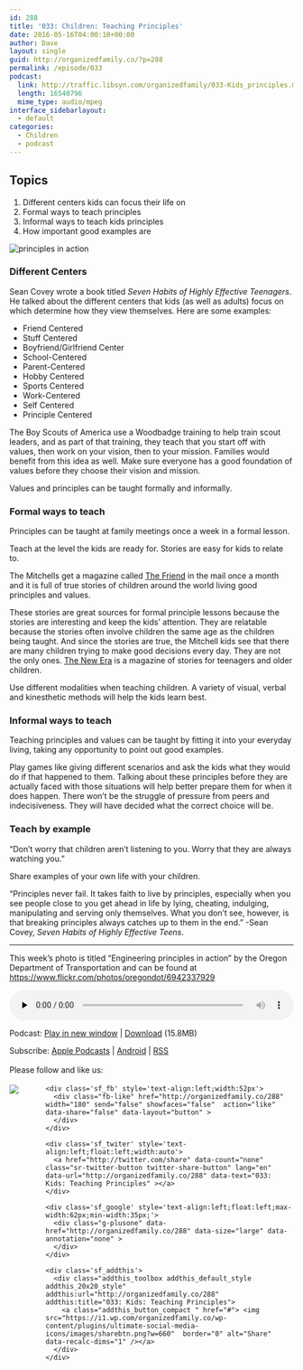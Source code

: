 ```yaml
---
id: 288
title: '033: Children: Teaching Principles'
date: 2016-05-16T04:00:10+00:00
author: Dave
layout: single
guid: http://organizedfamily.co/?p=288
permalink: /episode/033
podcast:
  link: http://traffic.libsyn.com/organizedfamily/033-Kids_principles.mp3
  length: 16540796
  mime_type: audio/mpeg
interface_sidebarlayout:
  - default
categories:
  - Children
  - podcast
---
```

## Topics

  1. Different centers kids can focus their life on
  2. Formal ways to teach principles
  3. Informal ways to teach kids principles
  4. How important good examples are

<img src="https://i1.wp.com/organizedfamily.co/wp-content/uploads/2016/05/principles.jpg?w=660" alt="principles in action" data-recalc-dims="1" /> 

### Different Centers

Sean Covey wrote a book titled _Seven Habits of Highly Effective Teenagers_. He talked about the different centers that kids (as well as adults) focus on which determine how they view themselves. Here are some examples:

  * Friend Centered
  * Stuff Centered
  * Boyfriend/Girlfriend Center
  * School-Centered
  * Parent-Centered
  * Hobby Centered
  * Sports Centered
  * Work-Centered
  * Self Centered
  * Principle Centered

The Boy Scouts of America use a Woodbadge training to help train scout leaders, and as part of that training, they teach that you start off with values, then work on your vision, then to your mission. Families would benefit from this idea as well. Make sure everyone has a good foundation of values before they choose their vision and mission.

Values and principles can be taught formally and informally.

### Formal ways to teach

Principles can be taught at family meetings once a week in a formal lesson.

Teach at the level the kids are ready for. Stories are easy for kids to relate to.

The Mitchells get a magazine called [The Friend](https://www.lds.org/friend/?lang=eng) in the mail once a month and it is full of true stories of children around the world living good principles and values.

These stories are great sources for formal principle lessons because the stories are interesting and keep the kids&#8217; attention. They are relatable because the stories often involve children the same age as the children being taught. And since the stories are true, the Mitchell kids see that there are many children trying to make good decisions every day. They are not the only ones. [The New Era](https://www.lds.org/new-era?lang=eng) is a magazine of stories for teenagers and older children.

Use different modalities when teaching children. A variety of visual, verbal and kinesthetic methods will help the kids learn best.

### Informal ways to teach

Teaching principles and values can be taught by fitting it into your everyday living, taking any opportunity to point out good examples.

Play games like giving different scenarios and ask the kids what they would do if that happened to them. Talking about these principles before they are actually faced with those situations will help better prepare them for when it does happen. There won&#8217;t be the struggle of pressure from peers and indecisiveness. They will have decided what the correct choice will be.

### Teach by example

&#8220;Don&#8217;t worry that children aren&#8217;t listening to you. Worry that they are always watching you.&#8221;

Share examples of your own life with your children.

&#8220;Principles never fail. It takes faith to live by principles, especially when you see people close to you get ahead in life by lying, cheating, indulging, manipulating and serving only themselves. What you don&#8217;t see, however, is that breaking principles always catches up to them in the end.&#8221; -Sean Covey, _Seven Habits of Highly Effective Teens_.

* * *

This week&#8217;s photo is titled &#8220;Engineering principles in action&#8221; by the Oregon Department of Transportation and can be found at <https://www.flickr.com/photos/oregondot/6942337929>

<div class="powerpress_player" id="powerpress_player_5355">
  <audio class="wp-audio-shortcode" id="audio-288-35" preload="none" style="width: 100%;" controls="controls"><source type="audio/mpeg" src="http://traffic.libsyn.com/organizedfamily/033-Kids_principles.mp3?_=35" /><a href="http://traffic.libsyn.com/organizedfamily/033-Kids_principles.mp3">http://traffic.libsyn.com/organizedfamily/033-Kids_principles.mp3</a></audio>
</div>

<p class="powerpress_links powerpress_links_mp3">
  Podcast: <a href="http://traffic.libsyn.com/organizedfamily/033-Kids_principles.mp3" class="powerpress_link_pinw" target="_blank" title="Play in new window" onclick="return powerpress_pinw('http://organizedfamily.co/?powerpress_pinw=288-podcast');" rel="nofollow">Play in new window</a> | <a href="http://traffic.libsyn.com/organizedfamily/033-Kids_principles.mp3" class="powerpress_link_d" title="Download" rel="nofollow" download="033-Kids_principles.mp3">Download</a> (15.8MB)
</p>

<p class="powerpress_links powerpress_subscribe_links">
  Subscribe: <a href="https://itunes.apple.com/us/podcast/organized-family/id1047979605?mt=2&ls=1#episodeGuid=http%3A%2F%2Forganizedfamily.co%2F%3Fp%3D288" class="powerpress_link_subscribe powerpress_link_subscribe_itunes" title="Subscribe on Apple Podcasts" rel="nofollow">Apple Podcasts</a> | <a href="http://subscribeonandroid.com/organizedfamily.co/feed/podcast" class="powerpress_link_subscribe powerpress_link_subscribe_android" title="Subscribe on Android" rel="nofollow">Android</a> | <a href="http://organizedfamily.co/feed/podcast" class="powerpress_link_subscribe powerpress_link_subscribe_rss" title="Subscribe via RSS" rel="nofollow">RSS</a>
</p>

<div class='sfsi_Sicons' style='width: 100%; display: inline-block; vertical-align: middle; text-align:left'>
  <div style='margin:0px 8px 0px 0px; line-height: 24px'>
    <span>Please follow and like us:</span>
  </div>
  
  <div class='sfsi_socialwpr'>
    <div class='sf_subscrbe' style='text-align:left;float:left;width:64px'>
      <a href="http://www.specificfeeds.com/widget/emailsubscribe/MTc5ODgx/OA==/" target="_blank"><img src="https://i2.wp.com/organizedfamily.co/wp-content/plugins/ultimate-social-media-icons/images/follow_subscribe.png?w=660" data-recalc-dims="1" /></a>
    </div>
    
    <div class='sf_fb' style='text-align:left;width:52px'>
      <div class="fb-like" href="http://organizedfamily.co/288" width="180" send="false" showfaces="false"  action="like" data-share="false" data-layout="button" >
      </div>
    </div>
    
    <div class='sf_twiter' style='text-align:left;float:left;width:auto'>
      <a href="http://twitter.com/share" data-count="none" class="sr-twitter-button twitter-share-button" lang="en" data-url="http://organizedfamily.co/288" data-text="033: Kids: Teaching Principles" ></a>
    </div>
    
    <div class='sf_google' style='text-align:left;float:left;max-width:62px;min-width:35px;'>
      <div class="g-plusone" data-href="http://organizedfamily.co/288" data-size="large" data-annotation="none" >
      </div>
    </div>
    
    <div class='sf_addthis'>
      <div class="addthis_toolbox addthis_default_style addthis_20x20_style" addthis:url="http://organizedfamily.co/288" addthis:title="033: Kids: Teaching Principles">
        <a class="addthis_button_compact " href="#"> <img src="https://i1.wp.com/organizedfamily.co/wp-content/plugins/ultimate-social-media-icons/images/sharebtn.png?w=660"  border="0" alt="Share" data-recalc-dims="1" /></a>
      </div>
    </div>
  </div>
</div>